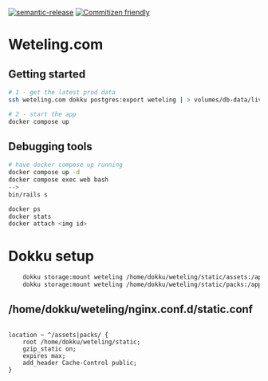 [![semantic-release](https://img.shields.io/badge/%20%20%F0%9F%93%A6%F0%9F%9A%80-semantic--release-e10079.svg)](https://github.com/semantic-release/semantic-release)
[![Commitizen friendly](https://img.shields.io/badge/commitizen-friendly-brightgreen.svg)](http://commitizen.github.io/cz-cli/)

# Weteling.com

## Getting started

```bash
# 1 - get the latest prod data
ssh weteling.com dokku postgres:export weteling | > volumes/db-data/live.pgdump

# 2 - start the app
docker compose up
```

## Debugging tools
```bash
# have docker compose up running
docker compose up -d
docker compose exec web bash
-->
bin/rails s

docker ps
docker stats
docker attach <img id>
```

# Dokku setup

```bash
    dokku storage:mount weteling /home/dokku/weteling/static/assets:/app/public/assets
    dokku storage:mount weteling /home/dokku/weteling/static/packs:/app/public/packs
```

## /home/dokku/weteling/nginx.conf.d/static.conf

```nginx

location ~ ^/assets|packs/ {
    root /home/dokku/weteling/static;
    gzip_static on;
    expires max;
    add_header Cache-Control public;
}
```

